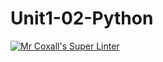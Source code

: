 # Unit1-02-Python
[![Mr Coxall's Super Linter](https://github.com/ICS3U-Programming-JosephK/Unit1-02-Python/workflows/Mr%20Coxall's%20Super%20Linter/badge.svg)](https://github.com/ICS3U-Programming-JosephK/Unit1-02-Python/actions/)
